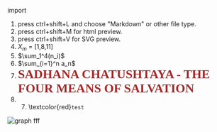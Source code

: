 import
1. press ctrl+shift+L and choose "Markdown" or other file type.
2. press ctrl+shift+M for html preview.
3. press ctrl+shift+V for SVG preview.
4.  $X_m$ = [1,8,11]
5. $\sum_1^4(n_i)$
6. $\sum_{i=1}^n a_n$
7. **<span style="color:brown;font-family:Calibri; font-size:2em;"> SADHANA CHATUSHTAYA - THE FOUR MEANS OF SALVATION </span>**
8. 7. \textcolor{red}`test`

![graph](test_TD)
fff
